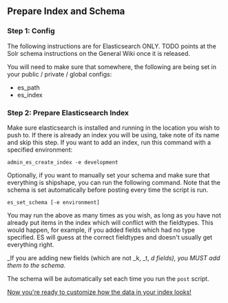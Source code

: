 ## Prepare Index and Schema

### Step 1: Config

The following instructions are for Elasticsearch ONLY.  TODO points at the Solr schema instructions on the General Wiki once it is released.

You will need to make sure that somewhere, the following are being set in your public / private / global configs:

- es_path
- es_index

### Step 2: Prepare Elasticsearch Index

Make sure elasticsearch is installed and running in the location you wish to push to.  If there is already an index you will be using, take note of its name and skip this step.  If you want to add an index, run this command with a specified environment:

```
admin_es_create_index -e development
```

Optionally, if you want to manually set your schema and make sure that everything is shipshape, you can run the following command.  Note that the schema is set automatically before posting every time the script is run.

```
es_set_schema [-e environment]
```

You may run the above as many times as you wish, as long as you have not already put items in the index which will conflict with the fieldtypes.  This would happen, for example, if you added fields which had no type specified.  ES will guess at the correct fieldtypes and doesn't usually get everything right.

_If you are adding new fields (which are not _k, _t, _d fields), you MUST add them to the schema._

The schema will be automatically set each time you run the `post` script.

[Now you're ready to customize how the data in your index looks!](../2_customization/all_types.md)
